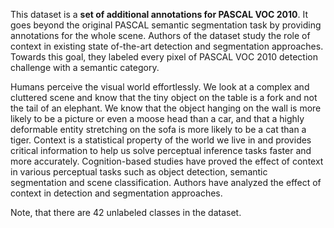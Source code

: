 This dataset is a **set of additional annotations for PASCAL VOC 2010**. It goes beyond the original PASCAL semantic segmentation task by providing annotations for the whole scene. Authors of the dataset study the role of context in existing state of-the-art detection and segmentation approaches. Towards this goal, they labeled every pixel of PASCAL VOC 2010 detection challenge with a semantic category.

Humans perceive the visual world effortlessly. We look at a complex and cluttered scene and know that the tiny object on the table is a fork and not the tail of an elephant. We know that the object hanging on the wall is more likely to be a picture or even a moose head than a car, and that a highly deformable entity stretching on the sofa is more likely to be a cat than a tiger. Context is a statistical property of the world we live in and provides critical information to help us solve perceptual inference tasks faster and more accurately. Cognition-based studies have proved the effect of context in various perceptual tasks such as object detection, semantic segmentation and scene classification. Authors have analyzed the effect of context in detection and segmentation approaches. 

Note, that there are 42 unlabeled classes in the dataset.
